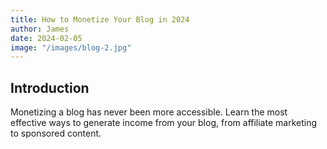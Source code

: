 ```yaml
---
title: How to Monetize Your Blog in 2024
author: James
date: 2024-02-05
image: "/images/blog-2.jpg"
---
```


## Introduction

Monetizing a blog has never been more accessible. Learn the most effective ways to generate income from your blog, from affiliate marketing to sponsored content.
